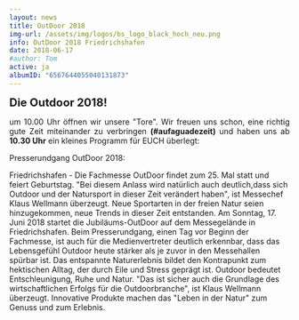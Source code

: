 ```yaml
---
layout: news
title: OutDoor 2018
img-url: /assets/img/logos/bs_logo_black_hoch_neu.png
info: OutDoor 2018 Friedrichshafen
date: 2018-06-17
#author: Tom
active: ja
albumID: "6567644055040131873"
---
```

<b><span style="font-size:20px">Die Outdoor 2018!</span></b>

<p style="text-align: justify">um 10.00 Uhr öffnen wir unsere "Tore". Wir freuen uns schon, eine richtig gute
Zeit miteinander zu verbringen <b>(&#35;aufaguadezeit)</b> und haben uns ab <b>10.30 Uhr</b> ein kleines
Programm für EUCH überlegt:</p>

Presserundgang OutDoor 2018: 

Friedrichshafen - Die Fachmesse OutDoor findet zum 25. Mal statt und feiert Geburtstag. "Bei diesem Anlass wird natürlich auch deutlich,dass sich Outdoor und der Natursport in dieser Zeit verändert haben", ist Messechef Klaus Wellmann überzeugt. Neue Sportarten in der freien Natur seien hinzugekommen, neue Trends in dieser Zeit entstanden. Am Sonntag, 17. Juni 2018 startet die Jubiläums-OutDoor auf dem Messegelände in Friedrichshafen. Beim Presserundgang, einen Tag vor Beginn der Fachmesse, ist auch für die Medienvertreter deutlich erkennbar, dass das Lebensgefühl Outdoor heute stärker als je zuvor in den Messehallen spürbar ist. Das entspannte Naturerlebnis bildet den Kontrapunkt zum hektischen Alltag, der durch Eile und Stress geprägt ist. Outdoor bedeutet Entschleunigung, Ruhe und Natur. "Das ist sicher auch die Grundlage des wirtschaftlichen Erfolgs für die Outdoorbranche", ist Klaus Wellmann überzeugt. Innovative Produkte machen das "Leben in der Natur" zum Genuss und zum Erlebnis.
